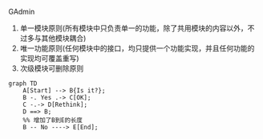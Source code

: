 GAdmin

1. 单一模块原则(所有模块中只负责单一的功能，除了共用模块的内容以外，不过多与其他模块耦合)
2. 唯一功能原则(任何模块中的接口，均只提供一个功能实现，并且任何功能的实现均可覆盖重写)
3. 次级模块可删除原则

```mermaid
graph TD
    A[Start] --> B{Is it?};
    B -. Yes .-> C[OK];
    C -.-> D[Rethink];
    D ==> B;
    %% 增加了B到E的长度
    B -- No ----> E[End];
```
